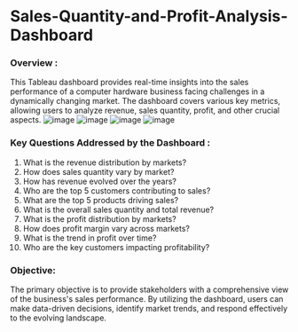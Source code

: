 # Sales-Quantity-and-Profit-Analysis-Dashboard
### Overview : 
This Tableau dashboard provides real-time insights into the sales performance of a computer hardware business facing challenges in a dynamically changing market. The dashboard covers various key metrics, allowing users to analyze revenue, sales quantity, profit, and other crucial aspects.
![image](https://github.com/ImaneMdn/Sales-Quantity-and-Profit-Analysis-Dashboard/assets/115882702/b8b645fc-2369-473f-81a9-0f3bda7ab0bb)
![image](https://github.com/ImaneMdn/Sales-Quantity-and-Profit-Analysis-Dashboard/assets/115882702/004beb66-c94d-47da-8eb1-a38e87c08b17)
![image](https://github.com/ImaneMdn/Sales-Quantity-and-Profit-Analysis-Dashboard/assets/115882702/ea608e75-a83a-42e3-984c-e50501353e63)
![image](https://github.com/ImaneMdn/Sales-Quantity-and-Profit-Analysis-Dashboard/assets/115882702/dac9e0fe-d629-481b-921e-40656aa48a62)

### Key Questions Addressed by the Dashboard :

1. What is the revenue distribution by markets?
2. How does sales quantity vary by market?
3. How has revenue evolved over the years?
4. Who are the top 5 customers contributing to sales?
5. What are the top 5 products driving sales?
6. What is the overall sales quantity and total revenue?
7. What is the profit distribution by markets?
8. How does profit margin vary across markets?
9. What is the trend in profit over time?
10. Who are the key customers impacting profitability?

### Objective:
The primary objective is to provide stakeholders with a comprehensive view of the business's sales performance. By utilizing the dashboard, users can make data-driven decisions, identify market trends, and respond effectively to the evolving landscape.
